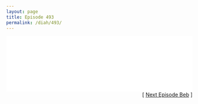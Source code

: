 ```yaml
---
layout: page
title: Episode 493
permalink: /diah/493/
---
```


<iframe allowfullscreen="true" frameborder="0" style="width:100%;" marginheight="0" marginwidth="0" mozallowfullscreen="true" scrolling="NO" src="//gdriveplayer.us/embed2.php?link=a1TkvdBOtju%252FmWqP%252Fo8leQmmCbqGEW7Sk8XkKKvASgvHxEmXV0PQPzn3zvbMbjxZX54yRnJM3fA8imSTM%252FV1%252F%252B3cdhH3qGiy0gcN2g3IFPx0ZMk7n%252BembGZ8SUB%252FtitUmIJIV90kdA6h6jYTjFBeGlU72exBEAt8YL%252BpVPmCQgQgQJolYdpSskeH5y5rHOueSNSEUXpF7oTTaETY1cyl7O&amp;no_adult=yes" webkitallowfullscreen="true"></iframe>

<div align="right">[ <a href="/diah/494/">Next Episode Beb</a> ]</div>

